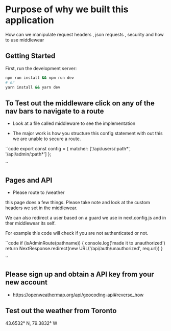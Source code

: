 # Purpose of why we built this application

How can we manipulate request headers , json requests , security and how to use middlewear

## Getting Started

First, run the development server:

```bash
npm run install && npm run dev
# or
yarn install && yarn dev
```

## To Test out the middleware click on any of the nav bars to navigate to a route

- Look at a file called middleware to see the implementation

- The major work is how you structure this  config statement with out this we are unable to secure a route.

``code
export const config = {
    matcher: ['/api/users/:path*', '/api/admin/:path*']
};

``

## Pages and API

- Please route to /weather

this page does a few things. Please take note and look at the custom headers we set in the middlewear.

We can also redirect a user based on a guard we use in next.config.js and in ther middlewear its self. 

For example  this code will check if you are not authenticated or not.

``code
  if (isAdminRoute(pathname)) {
    console.log('made it to unauthorized')
    return NextResponse.redirect(new URL('/api/auth/unauthorized', req.url))
  }

``


## Please sign up and obtain a API key from your new account

- <https://openweathermap.org/api/geocoding-api#reverse_how>

## Test out the weather from Toronto

43.6532° N, 79.3832° W
